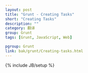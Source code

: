 ```yaml
---
layout: post
title: "Grunt - Creating Tasks"
short: "Creating Tasks"
description: ""
category: 翻译
group: Grunt
tags: [Grunt, JavaScript, Web]

pgroup: Grunt
link: bak/grunt/Creating-tasks.html
---
```

{% include JB/setup %}
